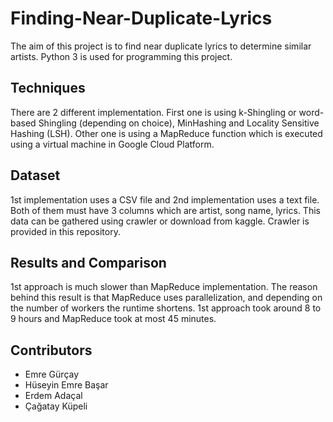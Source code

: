 # Finding-Near-Duplicate-Lyrics
The aim of this project is to find near duplicate lyrics to determine similar artists. Python 3 is used for programming this project.
## Techniques
There are 2 different implementation. First one is using k-Shingling or word-based Shingling (depending on choice), MinHashing and Locality Sensitive Hashing (LSH). Other one is using a MapReduce function which is executed using a virtual machine in Google Cloud Platform.
## Dataset
1st implementation uses a CSV file and 2nd implementation uses a text file. Both of them must have 3 columns which are artist, song name, lyrics. This data can be gathered using crawler or download from kaggle. Crawler is provided in this repository.
## Results and Comparison
1st approach is much slower than MapReduce implementation. The reason behind this result is that MapReduce uses parallelization, and depending on the number of workers the runtime shortens. 1st approach took around 8 to 9 hours and MapReduce took at most 45 minutes.
## Contributors
* Emre Gürçay
* Hüseyin Emre Başar
* Erdem Adaçal
* Çağatay Küpeli
